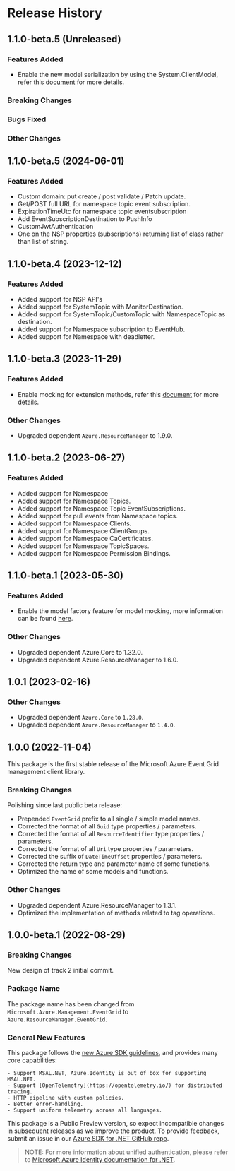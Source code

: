 # Release History

## 1.1.0-beta.5 (Unreleased)

### Features Added

- Enable the new model serialization by using the System.ClientModel, refer this [document](https://aka.ms/azsdk/net/mrw) for more details.

### Breaking Changes

### Bugs Fixed

### Other Changes

## 1.1.0-beta.5 (2024-06-01)

### Features Added

- Custom domain: put create / post validate / Patch update.
- Get/POST full URL for namespace topic event subscription.
- ExpirationTimeUtc for namespace topic eventsubscription
- Add EventSubscriptionDestination to PushInfo
- CustomJwtAuthentication
- One on the NSP properties (subscriptions) returning list of class rather than list of string. 

## 1.1.0-beta.4 (2023-12-12)

### Features Added

- Added support for NSP API's
- Added support for SystemTopic with MonitorDestination.
- Added support for SystemTopic/CustomTopic with NamespaceTopic as destination.
- Added support for Namespace subscription to EventHub.
- Added support for Namespace with deadletter.

## 1.1.0-beta.3 (2023-11-29)

### Features Added

- Enable mocking for extension methods, refer this [document](https://aka.ms/azsdk/net/mocking) for more details.

### Other Changes

- Upgraded dependent `Azure.ResourceManager` to 1.9.0.


## 1.1.0-beta.2 (2023-06-27)

### Features Added

- Added support for Namespace
- Added support for Namespace Topics.
- Added support for Namespace Topic EventSubscriptions.
- Added support for pull events from Namespace topics.
- Added support for Namespace Clients.
- Added support for Namespace ClientGroups.
- Added support for Namespace CaCertificates.
- Added support for Namespace TopicSpaces.
- Added support for Namespace Permission Bindings.

## 1.1.0-beta.1 (2023-05-30)

### Features Added

- Enable the model factory feature for model mocking, more information can be found [here](https://azure.github.io/azure-sdk/dotnet_introduction.html#dotnet-mocking-factory-builder).

### Other Changes

- Upgraded dependent Azure.Core to 1.32.0.
- Upgraded dependent Azure.ResourceManager to 1.6.0.

## 1.0.1 (2023-02-16)

### Other Changes

- Upgraded dependent `Azure.Core` to `1.28.0`.
- Upgraded dependent `Azure.ResourceManager` to `1.4.0`.

## 1.0.0 (2022-11-04)

This package is the first stable release of the Microsoft Azure Event Grid management client library.

### Breaking Changes

Polishing since last public beta release:
- Prepended `EventGrid` prefix to all single / simple model names.
- Corrected the format of all `Guid` type properties / parameters.
- Corrected the format of all `ResourceIdentifier` type properties / parameters.
- Corrected the format of all `Uri` type properties / parameters.
- Corrected the suffix of `DateTimeOffset` properties / parameters.
- Corrected the return type and parameter name of some functions.
- Optimized the name of some models and functions.

### Other Changes

- Upgraded dependent Azure.ResourceManager to 1.3.1.
- Optimized the implementation of methods related to tag operations.

## 1.0.0-beta.1 (2022-08-29)

### Breaking Changes

New design of track 2 initial commit.

### Package Name

The package name has been changed from `Microsoft.Azure.Management.EventGrid` to `Azure.ResourceManager.EventGrid`.

### General New Features

This package follows the [new Azure SDK guidelines](https://azure.github.io/azure-sdk/general_introduction.html), and provides many core capabilities:

    - Support MSAL.NET, Azure.Identity is out of box for supporting MSAL.NET.
    - Support [OpenTelemetry](https://opentelemetry.io/) for distributed tracing.
    - HTTP pipeline with custom policies.
    - Better error-handling.
    - Support uniform telemetry across all languages.

This package is a Public Preview version, so expect incompatible changes in subsequent releases as we improve the product. To provide feedback, submit an issue in our [Azure SDK for .NET GitHub repo](https://github.com/Azure/azure-sdk-for-net/issues).

> NOTE: For more information about unified authentication, please refer to [Microsoft Azure Identity documentation for .NET](https://docs.microsoft.com//dotnet/api/overview/azure/identity-readme?view=azure-dotnet).
